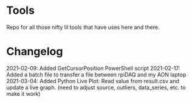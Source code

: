 # Tools
Repo for all those nifty lil tools that have uses here and there.

# Changelog
2021-02-09: Added GetCursorPosition PowerShell script
2021-02-17: Added a batch file to transfer a file between rpiDAQ and my AON laptop
2021-03-04: Added Python Live Plot: Read value from result.csv and update a live graph. (need to adjust source, outliers, data_series, etc. to make it work)